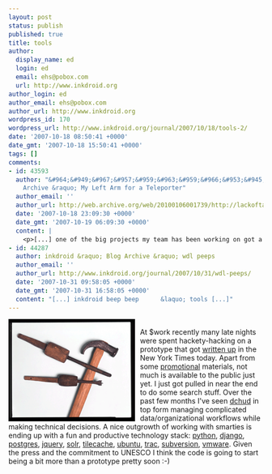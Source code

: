 ```yaml
---
layout: post
status: publish
published: true
title: tools
author:
  display_name: ed
  login: ed
  email: ehs@pobox.com
  url: http://www.inkdroid.org
author_login: ed
author_email: ehs@pobox.com
author_url: http://www.inkdroid.org
wordpress_id: 170
wordpress_url: http://www.inkdroid.org/journal/2007/10/18/tools-2/
date: '2007-10-18 08:50:41 +0000'
date_gmt: '2007-10-18 15:50:41 +0000'
tags: []
comments:
- id: 43593
  author: "&#964;&#949;&#967;&#957;&#959;&#963;&#959;&#966;&#953;&#945; &raquo; Blog
    Archive &raquo; My Left Arm for a Teleporter"
  author_email: ''
  author_url: http://web.archive.org/web/20100106001739/http://lackoftalent.org:80/michael/blog/2007/10/19/my-left-arm-for-a-teleporter/
  date: '2007-10-18 23:09:30 +0000'
  date_gmt: '2007-10-19 06:09:30 +0000'
  content: |
    <p>[...] one of the big projects my team has been working on got a write-up in the NY Times today (hat tip: Ed). I can&#8217;t wait to jump on board and start wrapping my mind around these projects. I fully [...]</p>
- id: 44287
  author: inkdroid &raquo; Blog Archive &raquo; wdl peeps
  author_email: ''
  author_url: http://www.inkdroid.org/journal/2007/10/31/wdl-peeps/
  date: '2007-10-31 09:58:05 +0000'
  date_gmt: '2007-10-31 16:58:05 +0000'
  content: "[...] inkdroid beep beep      &laquo; tools [...]"
---
```

<p><a href="http://memory.loc.gov/cgi-bin/query/r?ammem/fawbib:@field(DOCID+@lit(apc0042))"><img src="/images/tools.gif" title="Hammer and wood-working tools attributed to Thomas Lincoln" style="margin-right: 10px; float: left; border: none" /></a><br />
At $work recently many late nights were spent hackety-hacking on a prototype that got <a href="http://www.nytimes.com/2007/10/18/technology/18world.html">written up</a> in the New York Times today. Apart from some <a href="http://www.worlddigitallibrary.org">promotional</a> materials, not much is available to the public just yet. I just got pulled in near the end to do some search stuff. Over the past few months I've seen <a href="http://onebiglibrary.net">dchud</a> in top form managing complicated data/organizational workflows while making technical decisions. A nice outgrowth of working with smarties is ending up with a fun and productive technology stack: <a href="http://python.org">python</a>, <a href="http://www.djangoproject.com/">django</a>, <a href="http://www.postgresql.org/">postgres</a>, <a href="http://jquery.com/">jquery</a>, <a href="http://lucene.apache.org/solr">solr</a>, <a href="http://tilecache.org/">tilecache</a>, <a href="http://www.ubuntu.com/">ubuntu</a>, <a href="http://trac.edgewall.org/">trac</a>, <a href="http://subversion.tigris.org/">subversion</a>, <a href="http://www.vmware.com/">vmware</a>. Given the press and the commitment to UNESCO I think the code is going to start being a bit more than a prototype pretty soon :-)</p>

